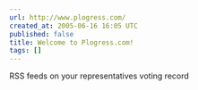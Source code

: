 ```yaml
---
url: http://www.plogress.com/
created_at: 2005-06-16 16:05 UTC
published: false
title: Welcome to Plogress.com!
tags: []
---
```


RSS feeds on your representatives voting record
